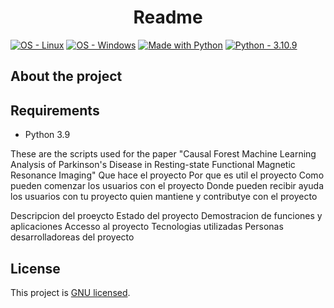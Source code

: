 <h1 align="center"> Readme </h1>

<a href="https://www.linux.org/" title="Go to Linux homepage"><img src="https://img.shields.io/badge/OS-Linux-blue?logo=linux&logoColor=white" alt="OS - Linux"></a>
<a href="https://www.microsoft.com/" title="Go to Microsoft homepage"><img src="https://img.shields.io/badge/OS-Windows-blue?logo=windows&logoColor=white" alt="OS - Windows"></a>
<a href="https://python.org" title="Go to Python homepage"><img src="https://img.shields.io/badge/Python-%3E=3.6-blue?logo=python&logoColor=white" alt="Made with Python"></a>
<a href="https://"><img src="https://img.shields.io/static/v1?label=Python&message=3.10.9&color=2ea44f" alt="Python - 3.10.9"></a>

<h2 align="left"> About the project </h2>


<h2 align="left"> Requirements </h2>

- Python 3.9



These are the scripts used for the paper "Causal Forest Machine Learning Analysis of Parkinson's Disease in Resting-state Functional Magnetic Resonance Imaging"
Que hace el proyecto 
Por que es util el proyecto 
Como pueden comenzar los usuarios con el proyecto 
Donde pueden recibir ayuda los usuarios con tu proyecto 
quien mantiene y contributye con el proyecto 

Descripcion del proeycto 
Estado del proyecto 
Demostracion de funciones y aplicaciones
Accesso al proyecto 
Tecnologias utilizadas
Personas desarrolladoreas del proyecto 


## License

This project is [GNU licensed](./LICENSE).